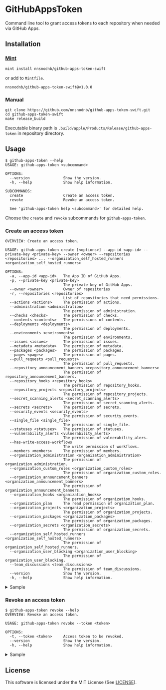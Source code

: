 # GitHubAppsToken

Command line tool to grant access tokens to each repository when needed via GitHub Apps.

## Installation

### [Mint](https://github.com/yonaskolb/Mint)

```command
mint install nnsnodnb/github-apps-token-swift
```

or add to `Mintfile`.

```
nnsnodnb/github-apps-token-swift@v1.0.0
```

### Manual

```command
git clone https://github.com/nnsnodnb/github-apps-token-swift.git
cd github-apps-token-swift
make release_build
```

Executable binary path is `.build/apple/Products/Release/github-apps-token` in repository directory.

## Usage

```command
$ github-apps-token --help
USAGE: github-apps-token <subcommand>

OPTIONS:
  --version               Show the version.
  -h, --help              Show help information.

SUBCOMMANDS:
  create                  Create an access token.
  revoke                  Revoke an access token.

  See 'github-apps-token help <subcommand>' for detailed help.
```

Choose the `create` and `revoke` subcommands for `github-apps-token`.

### Create an access token

```command
OVERVIEW: Create an access token.

USAGE: github-apps-token create [<options>] --app-id <app-id> --private-key <private-key> --owner <owner> --repositories <repositories> ... --organization_self_hosted_runners <organization_self_hosted_runners>

OPTIONS:
  -a, --app-id <app-id>   The App ID of GitHub Apps.
  -p, --private-key <private-key>
                          The private key of GitHub Apps.
  --owner <owner>         Owner of repositories
  -r, --repositories <repositories>
                          List of repositories that need permissions.
  --actions <actions>     The permission of actions.
  --administration <administration>
                          The permission of administration.
  --checks <checks>       The permission of checks.
  --contents <contents>   The permissions of contents.
  --deployments <deployments>
                          The permission of deployments.
  --environments <environments>
                          The permission of environments.
  --issues <issues>       The permission of issues.
  --metadata <metadata>   The permission of metadata.
  --packages <packages>   The permission of packages.
  --pages <pages>         The permission of pages.
  --pull_requests <pull_requests>
                          The permission of pull_requests.
  --repository_announcement_banners <repository_announcement_banners>
                          The permission of repository_announcement_banners.
  --repository_hooks <repository_hooks>
                          The permission of repository_hooks.
  --repository_projects <repository_projects>
                          The permission of repository_projects.
  --secret_scanning_alerts <secret_scanning_alerts>
                          The permission of secret_scanning_alerts.
  --secrets <secrets>     The permission of secrets.
  --security_events <security_events>
                          The permission of security_events.
  --single_file <single_file>
                          The permission of single_file.
  --statuses <statuses>   The permission of statuses.
  --vulnerability_alerts <vulnerability_alerts>
                          The permission of vulnerability_alers.
  --has-write-access-workflows
                          The write permission of workflows.
  --members <members>     The permission of members.
  --organization_administration <organization_administration>
                          The permission of organization_administration.
  --organization_custom_roles <organization_custom_roles>
                          The permission of organization_custom_roles.
  --organization_announcement_banners <organization_announcement_banners>
                          The permission of organization_announcement_banners.
  --organization_hooks <organization_hooks>
                          The permission of organization_hooks.
  --organization_plan     The read permission of organization_plan.
  --organization_projects <organization_projects>
                          The permission of organization_projects.
  --organization_packages <organization_packages>
                          The permission of organization_packages.
  --organization_secrets <organization_secrets>
                          The permission of organization_secrets.
  --organization_self_hosted_runners <organization_self_hosted_runners>
                          The permission of organization_self_hosted_runners.
  --organization_user_blocking <organization_user_blocking>
                          The permission of organization_user_blocking.
  --team_discussions <team_discussions>
                          The permission of team_discussions.
  --version               Show the version.
  -h, --help              Show help information.
```

<details>
<summary>Sample</summary>

Grants `your_github_username/repository_1` and `your_github_username/repository_2` read permission on `contents` and write permission on `pull_requests`.  
See [documentation](https://docs.github.com/en/rest/overview/permissions-required-for-github-apps?apiVersion=2022-11-28) for permissions.

```command
github-apps-token create \
  --app-id 123456 \
  --private-key /path/to/privatekey.pem \
  --owner your_github_username \
  --repositories repository_1 \
  --repositories repository_2 \
  --contents read \
  --pull_requests write
ghs_Hqu93EIWNm5HS8DPxuQiKABWOAsKlB3k6tYV
```

</details>

### Revoke an access token

```command
$ github-apps-token revoke --help
OVERVIEW: Revoke an access token.

USAGE: github-apps-token revoke --token <token>

OPTIONS:
  -t, --token <token>     Access token to be revoked.
  --version               Show the version.
  -h, --help              Show help information.
```

<details>
<summary>Sample</summary>

```command
github-apps-token revoke --token ghs_Hqu93EIWNm5HS8DPxuQiKABWOAsKlB3k6tYV
```

</details>

## License

This software is licensed under the MIT License (See [LICENSE](LICENSE)).

